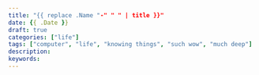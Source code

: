 ```yaml
---
title: "{{ replace .Name "-" " " | title }}"
date: {{ .Date }}
draft: true
categories: ["life"]
tags: ["computer", "life", "knowing things", "such wow", "much deep"]
description:
keywords: 
---
```


